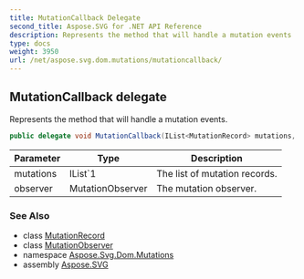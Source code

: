 ```yaml
---
title: MutationCallback Delegate
second_title: Aspose.SVG for .NET API Reference
description: Represents the method that will handle a mutation events
type: docs
weight: 3950
url: /net/aspose.svg.dom.mutations/mutationcallback/
---
```

## MutationCallback delegate

Represents the method that will handle a mutation events.

```csharp
public delegate void MutationCallback(IList<MutationRecord> mutations, MutationObserver observer);
```

| Parameter | Type | Description |
| --- | --- | --- |
| mutations | IList`1 | The list of mutation records. |
| observer | MutationObserver | The mutation observer. |

### See Also

* class [MutationRecord](../mutationrecord/)
* class [MutationObserver](../mutationobserver/)
* namespace [Aspose.Svg.Dom.Mutations](../../aspose.svg.dom.mutations/)
* assembly [Aspose.SVG](../../)
